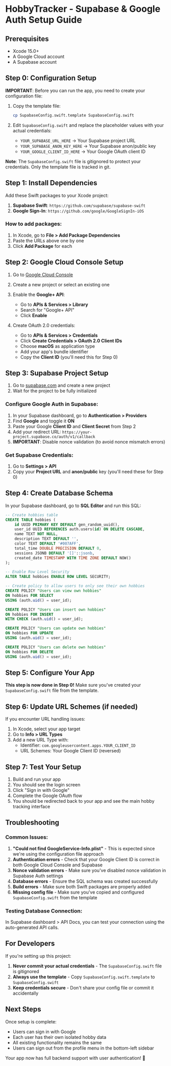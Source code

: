 # HobbyTracker - Supabase & Google Auth Setup Guide

## Prerequisites
- Xcode 15.0+
- A Google Cloud account
- A Supabase account

## Step 0: Configuration Setup

**IMPORTANT**: Before you can run the app, you need to create your configuration file:

1. Copy the template file:
   ```bash
   cp SupabaseConfig.swift.template SupabaseConfig.swift
   ```

2. Edit `SupabaseConfig.swift` and replace the placeholder values with your actual credentials:
   - `YOUR_SUPABASE_URL_HERE` → Your Supabase project URL
   - `YOUR_SUPABASE_ANON_KEY_HERE` → Your Supabase anon/public key  
   - `YOUR_GOOGLE_CLIENT_ID_HERE` → Your Google OAuth client ID

**Note**: The `SupabaseConfig.swift` file is gitignored to protect your credentials. Only the template file is tracked in git.

## Step 1: Install Dependencies

Add these Swift packages to your Xcode project:

1. **Supabase Swift**: `https://github.com/supabase/supabase-swift`
2. **Google Sign-In**: `https://github.com/google/GoogleSignIn-iOS`

### How to add packages:
1. In Xcode, go to **File > Add Package Dependencies**
2. Paste the URLs above one by one
3. Click **Add Package** for each

## Step 2: Google Cloud Console Setup

1. Go to [Google Cloud Console](https://console.cloud.google.com/)
2. Create a new project or select an existing one
3. Enable the **Google+ API**:
   - Go to **APIs & Services > Library**
   - Search for "Google+ API"
   - Click **Enable**

4. Create OAuth 2.0 credentials:
   - Go to **APIs & Services > Credentials**
   - Click **Create Credentials > OAuth 2.0 Client IDs**
   - Choose **macOS** as application type
   - Add your app's bundle identifier
   - Copy the **Client ID** (you'll need this for Step 0)

## Step 3: Supabase Project Setup

1. Go to [supabase.com](https://supabase.com) and create a new project
2. Wait for the project to be fully initialized

### Configure Google Auth in Supabase:
1. In your Supabase dashboard, go to **Authentication > Providers**
2. Find **Google** and toggle it **ON**
3. Paste your Google **Client ID** and **Client Secret** from Step 2
4. Add your redirect URL: `https://your-project.supabase.co/auth/v1/callback`
5. **IMPORTANT**: Disable nonce validation (to avoid nonce mismatch errors)

### Get Supabase Credentials:
1. Go to **Settings > API**
2. Copy your **Project URL** and **anon/public** key (you'll need these for Step 0)

## Step 4: Create Database Schema

In your Supabase dashboard, go to **SQL Editor** and run this SQL:

```sql
-- Create hobbies table
CREATE TABLE hobbies (
    id UUID PRIMARY KEY DEFAULT gen_random_uuid(),
    user_id UUID REFERENCES auth.users(id) ON DELETE CASCADE,
    name TEXT NOT NULL,
    description TEXT DEFAULT '',
    color TEXT DEFAULT '#007AFF',
    total_time DOUBLE PRECISION DEFAULT 0,
    sessions JSONB DEFAULT '[]'::jsonb,
    created_date TIMESTAMP WITH TIME ZONE DEFAULT NOW()
);

-- Enable Row Level Security
ALTER TABLE hobbies ENABLE ROW LEVEL SECURITY;

-- Create policy to allow users to only see their own hobbies
CREATE POLICY "Users can view own hobbies" 
ON hobbies FOR SELECT 
USING (auth.uid() = user_id);

CREATE POLICY "Users can insert own hobbies" 
ON hobbies FOR INSERT 
WITH CHECK (auth.uid() = user_id);

CREATE POLICY "Users can update own hobbies" 
ON hobbies FOR UPDATE 
USING (auth.uid() = user_id);

CREATE POLICY "Users can delete own hobbies" 
ON hobbies FOR DELETE 
USING (auth.uid() = user_id);
```

## Step 5: Configure Your App

**This step is now done in Step 0!** Make sure you've created your `SupabaseConfig.swift` file from the template.

## Step 6: Update URL Schemes (if needed)

If you encounter URL handling issues:

1. In Xcode, select your app target
2. Go to **Info > URL Types**
3. Add a new URL Type with:
   - Identifier: `com.googleusercontent.apps.YOUR_CLIENT_ID`
   - URL Schemes: Your Google Client ID (reversed)

## Step 7: Test Your Setup

1. Build and run your app
2. You should see the login screen
3. Click "Sign in with Google"
4. Complete the Google OAuth flow
5. You should be redirected back to your app and see the main hobby tracking interface

## Troubleshooting

### Common Issues:

1. **"Could not find GoogleService-Info.plist"** - This is expected since we're using the configuration file approach
2. **Authentication errors** - Check that your Google Client ID is correct in both Google Cloud Console and Supabase
3. **Nonce validation errors** - Make sure you've disabled nonce validation in Supabase Auth settings
4. **Database errors** - Ensure the SQL schema was created successfully
5. **Build errors** - Make sure both Swift packages are properly added
6. **Missing config file** - Make sure you've copied and configured `SupabaseConfig.swift` from the template

### Testing Database Connection:
In Supabase dashboard > API Docs, you can test your connection using the auto-generated API calls.

## For Developers

If you're setting up this project:

1. **Never commit your actual credentials** - The `SupabaseConfig.swift` file is gitignored
2. **Always use the template** - Copy `SupabaseConfig.swift.template` to `SupabaseConfig.swift`
3. **Keep credentials secure** - Don't share your config file or commit it accidentally

## Next Steps

Once setup is complete:
- Users can sign in with Google
- Each user has their own isolated hobby data
- All existing functionality remains the same
- Users can sign out from the profile menu in the bottom-left sidebar

Your app now has full backend support with user authentication! 🎉 